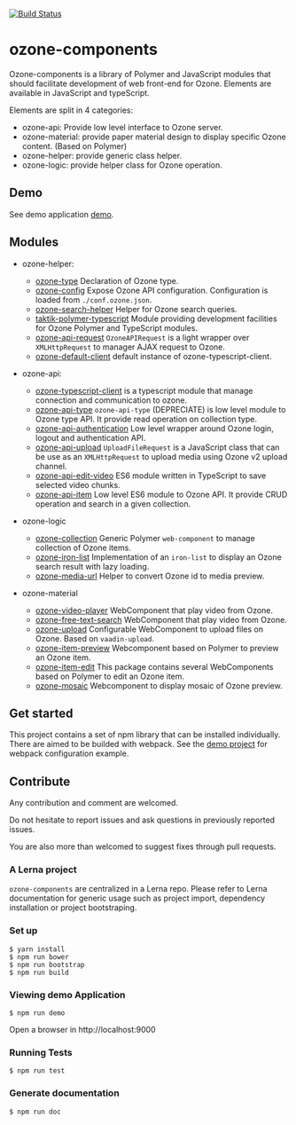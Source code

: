 [![Build Status](https://travis-ci.org/taktik/ozone-components.svg?branch=master)](https://travis-ci.org/taktik/ozone-components)

# ozone-components

Ozone-components is a library of Polymer and JavaScript modules that should facilitate development of web front-end for Ozone.
Elements are available in JavaScript and typeScript.

Elements are split in 4 categories:
- ozone-api: Provide low level interface to Ozone server.
- ozone-material: provide paper material design to display specific Ozone content. (Based on Polymer)
- ozone-helper: provide generic class helper.
- ozone-logic: provide helper class for Ozone operation.


## Demo

See demo application [demo](demo.html).

## Modules

- ozone-helper:
  - [ozone-type](packages/ozone-helper/ozone-type) Declaration of Ozone type.
  - [ozone-config](packages/ozone-helper/ozone-config) Expose Ozone API configuration. Configuration is loaded from `./conf.ozone.json`.
  - [ozone-search-helper](packages/ozone-helper/ozone-search-helper) Helper for Ozone search queries.
  - [taktik-polymer-typescript](packages/ozone-helper/taktik-polymer-typescript) Module providing development facilities for Ozone Polymer and TypeScript modules.
  - [ozone-api-request](packages/ozone-helper/ozone-api-request) `OzoneAPIRequest` is a light wrapper over `XMLHttpRequest` to manager AJAX request to Ozone.
  - [ozone-default-client](packages/ozone-helper/ozone-default-client) default instance of ozone-typescript-client.

- ozone-api:
  - [ozone-typescript-client](packages/ozone-typescript-client) is a typescript module that manage connection and communication to ozone.
  - [ozone-api-type](packages/ozone-api/ozone-api-type) `ozone-api-type` (DEPRECIATE) is low level module to Ozone type API. It provide read operation on collection type.
  - [ozone-api-authentication](packages/ozone-api/ozone-api-authentication) Low level wrapper around Ozone login, logout and authentication API.
  - [ozone-api-upload](packages/ozone-api/ozone-api-upload) `UploadFileRequest` is a JavaScript class that can be use as an `XMLHttpRequest` to upload media using Ozone v2 upload channel.
  - [ozone-api-edit-video](packages/ozone-api/ozone-api-edit-video) ES6 module written in TypeScript to save selected video chunks.
  - [ozone-api-item](packages/ozone-api/ozone-api-item) Low level ES6 module to Ozone API. It provide CRUD operation and search in a given collection.
- ozone-logic
  - [ozone-collection](packages/ozone-logic/ozone-collection) Generic Polymer `web-component` to manage collection of Ozone items.
  - [ozone-iron-list](packages/ozone-logic/ozone-iron-list) Implementation of an `iron-list` to display an Ozone search result with lazy loading.
  - [ozone-media-url](packages/ozone-logic/ozone-media-url) Helper to convert Ozone id to media preview.
- ozone-material
  - [ozone-video-player](packages/ozone-material/ozone-video-player) WebComponent that play video from Ozone.
  - [ozone-free-text-search](packages/ozone-material/ozone-free-text-search) WebComponent that play video from Ozone.
  - [ozone-upload](packages/ozone-material/ozone-upload) Configurable WebComponent to upload files on Ozone. Based on `vaadin-upload`.
  - [ozone-item-preview](packages/ozone-material/ozone-item-preview)  Webcomponent based on Polymer to preview an Ozone item.
  - [ozone-item-edit](packages/ozone-material/ozone-item-edit) This package contains several WebComponents based on Polymer to edit an Ozone item.
  - [ozone-mosaic](packages/ozone-material/ozone-mosaic) Webcomponent to display mosaic of Ozone preview.


## Get started

This project contains a set of npm library that can be installed individually.
There are aimed to be builded with webpack.
See the [demo project](demo.html) for webpack configuration example.

## Contribute

Any contribution and comment are welcomed.

Do not hesitate to report issues and ask questions in previously reported issues.

You are also more than welcomed to suggest fixes through pull requests.


### A Lerna project

`ozone-components` are centralized in a Lerna repo. Please refer to Lerna documentation for generic usage such as project import, dependency installation or project bootstraping.

### Set up

```
$ yarn install
$ npm run bower
$ npm run bootstrap
$ npm run build
```

### Viewing demo Application

```
$ npm run demo
```

Open a browser in http://localhost:9000

### Running Tests

```
$ npm run test
```

### Generate documentation

```bash
$ npm run doc
```
